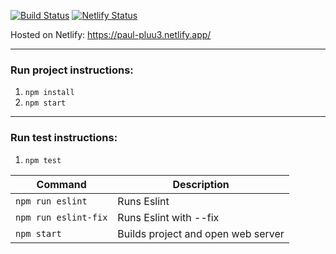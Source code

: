 [![Build Status](https://travis-ci.com/Immutablevoid/my-react-website.svg?branch=master)](https://travis-ci.com/Immutablevoid/my-react-website) [![Netlify Status](https://api.netlify.com/api/v1/badges/064854c2-c832-426d-b0a8-fd4fefd01189/deploy-status)](https://app.netlify.com/sites/paul-pluu3/deploys)

Hosted on Netlify: https://paul-pluu3.netlify.app/  

---  
### Run project instructions:

1. `npm install`  
1. `npm start`
---



### Run test instructions:
1. `npm test`

| Command | Description |
|---------|-------------|
| `npm run eslint` | Runs Eslint |
| `npm run eslint-fix` | Runs Eslint with --fix |
| `npm start` | Builds project and open web server |

